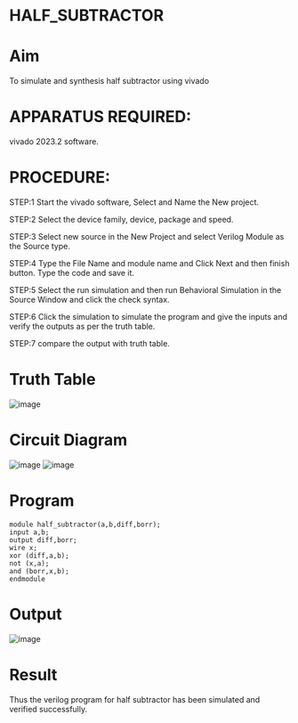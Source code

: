# HALF_SUBTRACTOR
# Aim
To simulate and synthesis half subtractor using vivado

# APPARATUS REQUIRED:
vivado 2023.2 software.

# PROCEDURE:
STEP:1 Start the vivado software, Select and Name the New project.

STEP:2 Select the device family, device, package and speed.

STEP:3 Select new source in the New Project and select Verilog Module as the Source type.

STEP:4 Type the File Name and module name and Click Next and then finish button. Type the code and save it.

STEP:5 Select the run simulation and then run Behavioral Simulation in the Source Window and click the check syntax.

STEP:6 Click the simulation to simulate the program and give the inputs and verify the outputs as per the truth table.

STEP:7 compare the output with truth table.

# Truth Table
![image](https://github.com/RESMIRNAIR/HALF_SUBTRACTOR/assets/154305926/d0d5980a-6bcf-4ede-a54e-6aae3fb5f5f2)
# Circuit Diagram
![image](https://github.com/RESMIRNAIR/HALF_SUBTRACTOR/assets/154305926/df70da69-5a12-4a0d-ab84-a98dad3f7e70)
![image](https://github.com/RESMIRNAIR/HALF_SUBTRACTOR/assets/154305926/2f2d6a4d-9eda-4165-8579-1d7490b5fe97)

# Program
```
module half_subtractor(a,b,diff,borr);
input a,b; 
output diff,borr; 
wire x;
xor (diff,a,b);
not (x,a);
and (borr,x,b); 
endmodule
```
# Output
![image](https://github.com/KabilanBaskaran0807/HALF_SUBTRACTOR/assets/166724685/d480e6e8-54f2-4189-b164-9a5028b833d1)


# Result
Thus the verilog program for half subtractor has been simulated and verified successfully.

